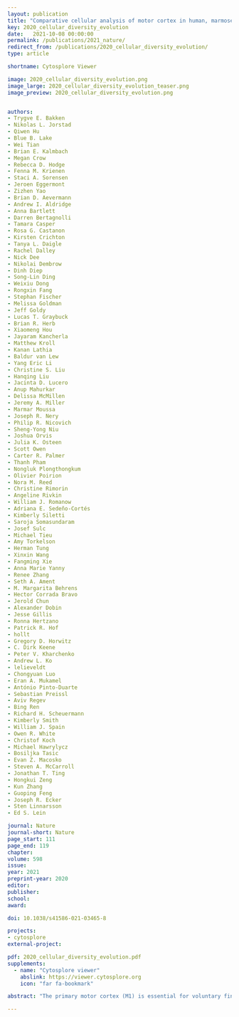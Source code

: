 ```yaml
---
layout: publication
title: "Comparative cellular analysis of motor cortex in human, marmoset and mouse"
key: 2020_cellular_diversity_evolution
date:   2021-10-08 00:00:00
permalink: /publications/2021_nature/
redirect_from: /publications/2020_cellular_diversity_evolution/
type: article

shortname: Cytosplore Viewer

image: 2020_cellular_diversity_evolution.png
image_large: 2020_cellular_diversity_evolution_teaser.png
image_preview: 2020_cellular_diversity_evolution.png


authors:
- Trygve E. Bakken
- Nikolas L. Jorstad
- Qiwen Hu
- Blue B. Lake
- Wei Tian
- Brian E. Kalmbach
- Megan Crow
- Rebecca D. Hodge
- Fenna M. Krienen
- Staci A. Sorensen
- Jeroen Eggermont
- Zizhen Yao
- Brian D. Aevermann
- Andrew I. Aldridge
- Anna Bartlett
- Darren Bertagnolli
- Tamara Casper
- Rosa G. Castanon
- Kirsten Crichton
- Tanya L. Daigle
- Rachel Dalley
- Nick Dee
- Nikolai Dembrow
- Dinh Diep
- Song-Lin Ding
- Weixiu Dong
- Rongxin Fang
- Stephan Fischer
- Melissa Goldman
- Jeff Goldy
- Lucas T. Graybuck
- Brian R. Herb
- Xiaomeng Hou
- Jayaram Kancherla
- Matthew Kroll
- Kanan Lathia
- Baldur van Lew
- Yang Eric Li
- Christine S. Liu
- Hanqing Liu
- Jacinta D. Lucero
- Anup Mahurkar
- Delissa McMillen
- Jeremy A. Miller
- Marmar Moussa
- Joseph R. Nery
- Philip R. Nicovich
- Sheng-Yong Niu
- Joshua Orvis
- Julia K. Osteen
- Scott Owen
- Carter R. Palmer
- Thanh Pham
- Nongluk Plongthongkum
- Olivier Poirion
- Nora M. Reed
- Christine Rimorin
- Angeline Rivkin
- William J. Romanow
- Adriana E. Sedeño-Cortés
- Kimberly Siletti
- Saroja Somasundaram
- Josef Sulc
- Michael Tieu
- Amy Torkelson
- Herman Tung
- Xinxin Wang
- Fangming Xie
- Anna Marie Yanny
- Renee Zhang
- Seth A. Ament
- M. Margarita Behrens
- Hector Corrada Bravo
- Jerold Chun
- Alexander Dobin
- Jesse Gillis
- Ronna Hertzano
- Patrick R. Hof
- hollt
- Gregory D. Horwitz
- C. Dirk Keene
- Peter V. Kharchenko
- Andrew L. Ko
- lelieveldt
- Chongyuan Luo
- Eran A. Mukamel
- António Pinto-Duarte
- Sebastian Preissl
- Aviv Regev
- Bing Ren
- Richard H. Scheuermann
- Kimberly Smith
- William J. Spain
- Owen R. White
- Christof Koch
- Michael Hawrylycz
- Bosiljka Tasic
- Evan Z. Macosko
- Steven A. McCarroll
- Jonathan T. Ting
- Hongkui Zeng
- Kun Zhang
- Guoping Feng
- Joseph R. Ecker
- Sten Linnarsson
- Ed S. Lein

journal: Nature
journal-short: Nature
page_start: 111
page_end: 119
chapter:
volume: 598
issue:
year: 2021
preprint-year: 2020
editor:
publisher:
school:
award:

doi: 10.1038/s41586-021-03465-8

projects:
- cytosplore
external-project:

pdf: 2020_cellular_diversity_evolution.pdf
supplements:
  - name: "Cytosplore viewer"
    abslink: https://viewer.cytosplore.org
    icon: "far fa-bookmark"

abstract: "The primary motor cortex (M1) is essential for voluntary fine-motor control and is functionally conserved across mammals1. Here, using high-throughput transcriptomic and epigenomic profiling of more than 450,000 single nuclei in humans, marmoset monkeys and mice, we demonstrate a broadly conserved cellular makeup of this region, with similarities that mirror evolutionary distance and are consistent between the transcriptome and epigenome. The core conserved molecular identities of neuronal and non-neuronal cell types allow us to generate a cross-species consensus classification of cell types, and to infer conserved properties of cell types across species. Despite the overall conservation, however, many species-dependent specializations are apparent, including differences in cell-type proportions, gene expression, DNA methylation and chromatin state. Few cell-type marker genes are conserved across species, revealing a short list of candidate genes and regulatory mechanisms that are responsible for conserved features of homologous cell types, such as the GABAergic chandelier cells. This consensus transcriptomic classification allows us to use patch–seq (a combination of whole-cell patch-clamp recordings, RNA sequencing and morphological characterization) to identify corticospinal Betz cells from layer 5 in non-human primates and humans, and to characterize their highly specialized physiology and anatomy. These findings highlight the robust molecular underpinnings of cell-type diversity in M1 across mammals, and point to the genes and regulatory pathways responsible for the functional identity of cell types and their species-specific adaptations."

---
```

